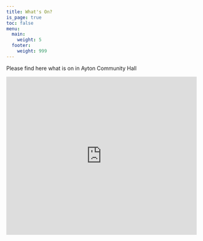 ```yaml
---
title: What's On?
is_page: true
toc: false
menu:
  main:
    weight: 5
  footer:
    weight: 999
---
```

Please find here what is on in Ayton Community Hall

<iframe src="https://calendar.google.com/calendar/embed?height=600&amp;wkst=2&amp;bgcolor=%23ffffff&amp;ctz=Europe%2FLondon&amp;src=aytoncomhall%40gmail.com&amp;color=%234285F4&amp;showTitle=0&amp;showTz=0&amp;showCalendars=1&amp;hl=en_GB&amp;mode=MONTH" style="width: 100%; height: 30em" frameborder="0" scrolling="no"></iframe>
